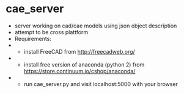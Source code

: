 cae_server
==========

- server working on cad/cae models using json object description
- attempt to be cross plattform
- Requirements:
- - install FreeCAD from http://freecadweb.org/
- - install free version of anaconda (python 2) from https://store.continuum.io/cshop/anaconda/
- - run cae_server.py and visit localhost:5000 with your browser
